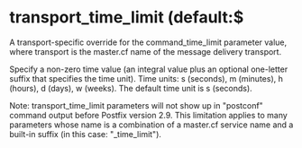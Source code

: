 # transport_time_limit (default:$ 

 A transport-specific override for the command_time_limit parameter
value, where transport is the master.cf name of the message
delivery transport. 

 Specify a non-zero time value (an integral value plus an optional
one-letter suffix that specifies the time unit).  Time units: s
(seconds), m (minutes), h (hours), d (days), w (weeks).
The default time unit is s (seconds).  

 Note: transport_time_limit parameters will not show up
in "postconf" command output before Postfix version 2.9.  This
limitation applies to many parameters whose name is a combination
of a master.cf service name and a built-in suffix (in this case:
"_time_limit"). 


